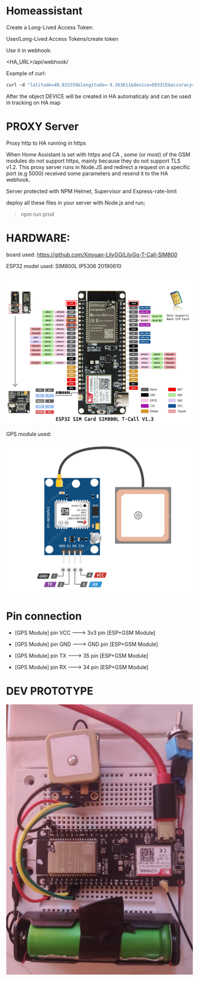 # Homeassistant

Create a Long-Lived Access Token:

User/Long-Lived Access Tokens/create token

Use it in webhook:

<HA_URL>/api/webhook/<token>


Example of curl:

```ruby
curl -d "latitude=40.825359&longitude=-9.363611&device=DEVICE&accuracy=10&battery=20&speed=10&altitude=100" -H "Content-Type: application/x-www-form-urlencoded" -X POST https://<HA_URL>/api/webhook/<token>
```


After the object DEVICE will be created in HA automaticaly and can be used in tracking on HA map


# PROXY Server
Proxy http to HA running in https 

When Home Assistant is set with https and CA , some (or most) of the GSM modules do not support https, mainly because they do not support TLS v1.2.
This proxy server runs in Node.JS and redirect a request on a specific port (e.g 5000) received some parameters and resend it to the HA webhook.


Server protected with NPM Helmet, Supervisor and Express-rate-limit 

deploy all these files in your server with Node.js and run;

> npm run prod


# HARDWARE:
board used: https://github.com/Xinyuan-LilyGO/LilyGo-T-Call-SIM800

ESP32 model used: SIM800L IP5306 20190610

![ESP+GSM module](/HARDWARE/images/TTGO_T-Call.png)


GPS module used:

![GPS module](/HARDWARE/images/gps.png)



# Pin connection


+ [GPS Module] pin VCC ---> 3v3 pin [ESP+GSM Module]

+ [GPS Module] pin GND ---> GND pin [ESP+GSM Module]

+ [GPS Module] pin TX  ---> 35 pin [ESP+GSM Module]

+ [GPS Module] pin RX  ---> 34 pin [ESP+GSM Module] 





# DEV PROTOTYPE
![Breadboard](/HARDWARE/images/board.png)